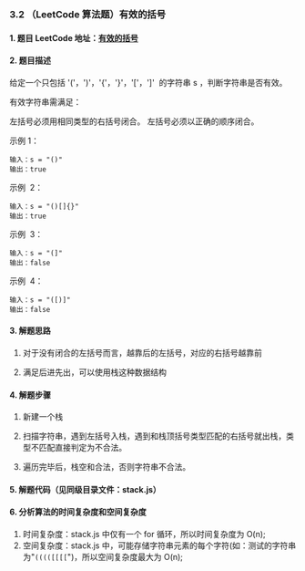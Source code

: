 ### 3.2 （LeetCode 算法题）有效的括号

#### 1. 题目 LeetCode 地址：[有效的括号](https://leetcode-cn.com/problems/valid-parentheses)

#### 2. 题目描述

给定一个只包括 '('，')'，'{'，'}'，'['，']'  的字符串 s ，判断字符串是否有效。

有效字符串需满足：

左括号必须用相同类型的右括号闭合。
左括号必须以正确的顺序闭合。

示例 1：

```
输入：s = "()"
输出：true
```

示例  2：

```
输入：s = "()[]{}"
输出：true
```

示例  3：

```
输入：s = "(]"
输出：false
```

示例  4：

```
输入：s = "([)]"
输出：false
```

#### 3. 解题思路

1. 对于没有闭合的左括号而言，越靠后的左括号，对应的右括号越靠前

2. 满足后进先出，可以使用栈这种数据结构

#### 4. 解题步骤

1. 新建一个栈

2. 扫描字符串，遇到左括号入栈，遇到和栈顶括号类型匹配的右括号就出栈，类型不匹配直接判定为不合法。

3. 遍历完毕后，栈空和合法，否则字符串不合法。

#### 5. 解题代码（见同级目录文件：stack.js）

#### 6. 分析算法的时间复杂度和空间复杂度

1. 时间复杂度：stack.js 中仅有一个 for 循环，所以时间复杂度为 O(n);
2. 空间复杂度：stack.js 中，可能存储字符串元素的每个字符(如：测试的字符串为"`(((([[[[`")，所以空间复杂度最大为 O(n);
